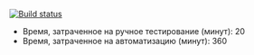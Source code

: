 [![Build status](https://ci.appveyor.com/api/projects/status/frkddxrkad11hdbw?svg=true)](https://ci.appveyor.com/project/holyotter/aqahw2-3-2)
*   Время, затраченное на ручное тестирование (минут): 20
*   Время, затраченное на автоматизацию (минут): 360